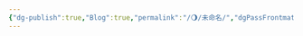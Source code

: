 ```yaml
---
{"dg-publish":true,"Blog":true,"permalink":"/🌖/未命名/","dgPassFrontmatter":true,"noteIcon":"","created":"2024-08-24T23:09:54.570+08:00","updated":"2024-08-24T23:13:48.636+08:00"}
---
```


